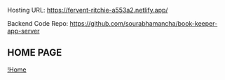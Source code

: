 Hosting URL: https://fervent-ritchie-a553a2.netlify.app/

Backend Code Repo: https://github.com/sourabhamancha/book-keeper-app-server

## HOME PAGE

[!Home](Home.png)
